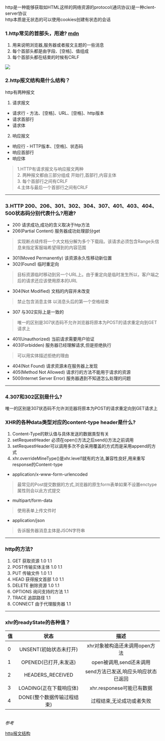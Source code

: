 http是一种能够获取如HTML这样的网络资源的protocol(通讯协议)是一种clent-server协议<br>
http本质是无状态的可以使用cookies创建有状态的会话
### 1.http常见的首部头，用途? [mdn](https://developer.mozilla.org/zh-CN/docs/Web/HTTP/Headers)
  1. 用来说明浏览器,服务器或者报文主题的一些消息
  2. 每个首部头都是由字段、[空格]、值组成
  3. 每个首部头都在结束的时候有CRLF

![](https://upload-images.jianshu.io/upload_images/310976-40f0e13165a53469.png?imageMogr2/auto-orient/strip|imageView2/2/w/1200/format/webp)
### 2.http报文结构是什么结构？
  http有两种报文
  1. 请求报文
  - 请求行 - 方法、[空格]、URL、[空格]、http版本
  - 请求首部行
  - 请求体
  2. 响应报文
  - 响应行 - HTTP版本、[空格]、状态码
  - 响应首部行
  - 响应体

  >  1.HTTP有请求报文与响应报文两种 <br> 2. 两种报文都由三部分组成 开始行,首部行,内容主体 <br> 3. 每个首部行之间有CRLF <br> 4.主体与最后一个首部行之间有CRLF
-----
### 3.HTTP 200、206、301、302、304、307、401、403、404、500状态码分别代表什么?用途?
 - 200 请求成功,成功的含义取决于htp方法
 - 206(Partial Content) 服务器成功处理部分get 
 > 实现断点续传将一个大文档分解为多个下载段。该请求必须包含Range头信息来指定客服端希望得到的内容范围
- 301(Moved Permanently) 该资源永久性移动新位置
- 302(Found) 临时重定向
> 目标资源临时移动到另一个URL上。由于重定向是临时发生所以，客户端之后的请求还应该使用原本的URL
- 304(Not Modified) 文档的内容并未改变
> 禁止包含消息主体 以消息头后的第一个空格结束
- 307 与302实际上是一致的
> 唯一的区别是307状态码不允许浏览器将原本为POST的请求重定向到GET请求上
- 401(Unauthorized) 当前请求需要用户验证
- 403(Forbidden) 服务器已经理解请求,但是拒绝执行
> 可以用实体描述拒绝的理由
- 404(Not Found) 请求资源未在服务器上发现 
- 405(Method Not Allowed) 请求行的方法不能用于请求的资源
- 500(Internet Server Error) 服务器遇到不知道怎么处理的问题
----
### 4.307和302区别是什么?
唯一的区别是307状态码不允许浏览器将原本为POST的请求重定向到GET请求上
### XHR的各种data类型对应的content-type header是什么?
1. Content-Type的默认值与具体发送的数据类型有关
2. setRequestHeader 必须在open()方法之后send()方法之前调用
3. setRequestHeader可以调用多次不会采用覆盖的方式而是采用append的方式
4. xhr.overrideMineType()是xhr.level1就有的方法,兼容性良好,用来重写response的Content-type

- application/x-www-form-urlencoded
> 最常见的Post提交数据的方式,浏览器的原生form表单如果不设置enctype属性则会以此方式提交
- multipart/form-data
> 使用表单上传文件时
- application/json
> 告诉服务器消息主体是JSON字符串

----
### http的方法?
1. GET 获取资源 1.0 1.1
2. POST传输实体主体 1.0 1.1
3. PUT 传输文件 1.0 1.1
4. HEAD 获得报文首部 1.0 1.1
5. DELETE 删除资源 1.0   1.1
6. OPTIONS 询问支持的方法 1.1
7. TRACE 追踪路径 1.1
8. CONNECT 由于代理服务器 1.1
----

### xhr的readyState的各种值？

  | 值| 状态| 描述 |
  | --- | :---: | :---: |
  | 0 | UNSENT(初始状态未打开)| xhr对象被构造还未调用open方法|
  | 1| OPENED(已打开,未发送) | open被调用,send还未调用 |
  |2| HEADERS_RECEIVED| send方法已发送,响应头响应状态已返回|
  |3| LOADING(正在下载响应体)|xhr.responese可能已有数据 |
  |4|DONE(整个数据传输过程结束)|过程结束,无论成功或者失败|
<br>
<em>参考</em>

[http报文结构](https://www.jianshu.com/p/a2c4ede32d11)